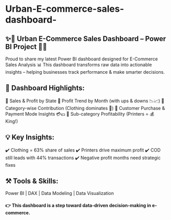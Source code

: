 # Urban-E-commerce-sales-dashboard-
## ✨🚀 Urban E-Commerce Sales Dashboard – Power BI Project 🚀✨

Proud to share my latest Power BI dashboard designed for E-Commerce Sales Analysis 📊
This dashboard transforms raw data into actionable insights – helping businesses track performance & make smarter decisions.

## 🔹 Dashboard Highlights:
📍 Sales & Profit by State
📍 Profit Trend by Month (with ups & downs 📉📈)
📍 Category-wise Contribution (Clothing dominates 👕)
📍 Customer Purchase & Payment Mode Insights 💳💵
📍 Sub-category Profitability (Printers = 💰 King!)

## 💡 Key Insights:
✔️ Clothing = 63% share of sales
✔️ Printers drive maximum profit
✔️ COD still leads with 44% transactions
✔️ Negative profit months need strategic fixes

## ⚒️ Tools & Skills:
Power BI | DAX | Data Modeling | Data Visualization

#### 👉 This dashboard is a step toward data-driven decision-making in e-commerce.

